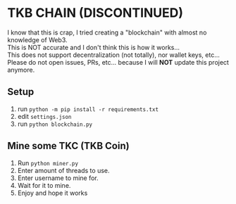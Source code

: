 # TKB CHAIN (DISCONTINUED)
I know that this is crap, I tried creating a "blockchain" with almost no knowledge of Web3.  
This is NOT accurate and I don't think this is how it works...  
This does not support decentralization (not totally), nor wallet keys, etc...  
Please do not open issues, PRs, etc... because I will **NOT** update this project anymore.

## Setup
1. run ``python -m pip install -r requirements.txt``
2. edit ``settings.json``
3. run ``python blockchain.py``

## Mine some TKC (TKB Coin)
1. Run ``python miner.py``
2. Enter amount of threads to use.
3. Enter username to mine for.
4. Wait for it to mine.
5. Enjoy and hope it works